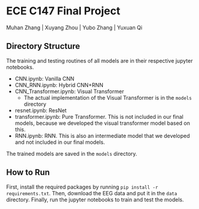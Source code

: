 # ECE C147 Final Project

Muhan Zhang | Xuyang Zhou | Yubo Zhang | Yuxuan Qi

## Directory Structure

The training and testing routines of all models are in their respective jupyter notebooks.

- CNN.ipynb: Vanilla CNN
- CNN_RNN.ipynb: Hybrid CNN+RNN
- CNN_Transformer.ipynb: Visual Transformer
    - The actual implementation of the Visual Transformer is in the `models` directory
- resnet.ipynb: ResNet
- transformer.ipynb: Pure Transformer. This is not included in our final models, because we developed the visual
  transformer model based on this.
- RNN.ipynb: RNN. This is also an intermediate model that we developed and not included in our final models.

The trained models are saved in the `models` directory.

## How to Run

First, install the required packages by running `pip install -r requirements.txt`. Then, download the EEG data and put it in the `data` directory. Finally, run the jupyter notebooks to train and test the models.
